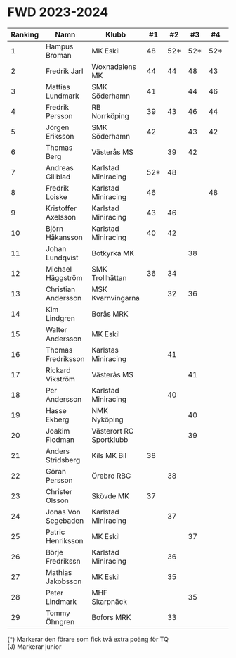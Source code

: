 # FWD 2023-2024

| Ranking | Namn                | Klubb                   |  #1 |  #2 |  #3 |  #4 |  #5 | Final | Tot |
| ------- | ------------------- | ----------------------- | --- | --- | --- | --- | --- | ----- | --- |
| 1       | Hampus Broman       | MK Eskil                | 48  | 52* | 52* | 52* |     |       | 156 |
| 2       | Fredrik Jarl        | Woxnadalens MK          | 44  | 44  | 48  | 43  | 52* |       | 144 |
| 3       | Mattias Lundmark    | SMK Söderhamn           | 41  |     | 44  | 46  | 48  |       | 138 |
| 4       | Fredrik Persson     | RB Norrköping           | 39  | 43  | 46  | 44  | 43  |       | 133 |
| 5       | Jörgen Eriksson     | SMK Söderhamn           | 42  |     | 43  | 42  |     |       | 127 |
| 6       | Thomas Berg         | Västerås MS             |     | 39  | 42  |     | 42  |       | 123 |
| 7       | Andreas Gillblad    | Karlstad Miniracing     | 52* | 48  |     |     |     |       | 100 |
| 8       | Fredrik Loiske      | Karlstad Miniracing     | 46  |     |     | 48  |     |       | 94  |
| 9       | Kristoffer Axelsson | Karlstad Miniracing     | 43  | 46  |     |     |     |       | 89  |
| 10      | Björn Håkansson     | Karlstad Miniracing     | 40  | 42  |     |     |     |       | 82  |
| 11      | Johan Lundqvist     | Botkyrka MK             |     |     | 38  |     | 41  |       | 79  |
| 12      | Michael Häggström   | SMK Trollhättan         | 36  | 34  |     |     |     |       | 70  |
| 13      | Christian Andersson | MSK Kvarnvingarna       |     | 32  | 36  |     |     |       | 68  |
| 14      | Kim Lindgren        | Borås MRK               |     |     |     |     | 46  |       | 46  |
| 15      | Walter Andersson    | MK Eskil                |     |     |     |     | 44  |       | 44  |
| 16      | Thomas Fredriksson  | Karlstas Miniracing     |     | 41  |     |     |     |       | 41  |
| 17      | Rickard Vikström    | Västerås MS             |     |     | 41  |     |     |       | 41  |
| 18      | Per Andersson       | Karlstad Miniracing     |     | 40  |     |     |     |       | 40  |
| 19      | Hasse Ekberg        | NMK Nyköping            |     |     | 40  |     |     |       | 40  |
| 20      | Joakim Flodman      | Västerort RC Sportklubb |     |     | 39  |     |     |       | 39  |
| 21      | Anders Stridsberg   | Kils MK Bil             | 38  |     |     |     |     |       | 38  |
| 22      | Göran Persson       | Örebro RBC              |     | 38  |     |     |     |       | 38  |
| 23      | Christer Olsson     | Skövde MK               | 37  |     |     |     |     |       | 37  |
| 24      | Jonas Von Segebaden | Karlstad Miniracing     |     | 37  |     |     |     |       | 37  |
| 25      | Patric Henriksson   | MK Eskil                |     |     | 37  |     |     |       | 37  |
| 26      | Börje Fredrikssn    | Karlstad Miniracing     |     | 36  |     |     |     |       | 36  |
| 27      | Mathias Jakobsson   | MK Eskil                |     | 35  |     |     |     |       | 35  |
| 28      | Peter Lindmark      | MHF Skarpnäck           |     |     | 35  |     |     |       | 35  |
| 29      | Tommy Öhngren       | Bofors MRK              |     | 33  |     |     |     |       | 33  |

(*) Markerar den förare som fick två extra poäng för TQ<br>(J) Markerar junior

